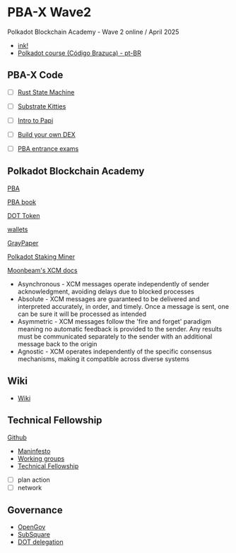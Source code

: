 # PBA-X Wave2

Polkadot Blockchain Academy - Wave 2 online / April 2025

- [ink!](./ink/README.md)
- [Polkadot course (Código Brazuca) - pt-BR](./courses/README.md)

## PBA-X Code

- [ ] [Rust State Machine](https://dotcodeschool.com/courses/rust-state-machine)

- [ ] [Substrate Kitties](https://dotcodeschool.com/courses/substrate-kitties)

- [ ] [Intro to Papi](https://dotcodeschool.com/courses/intro-to-papi)

- [ ] [Build your own DEX](https://dotcodeschool.com/courses/build-your-own-dex)

- [ ] [PBA entrance exams](https://github.com/Polkadot-Blockchain-Academy/pba-qualifier-exam)

## Polkadot Blockchain Academy

[PBA](https://github.com/Polkadot-Blockchain-Academy)

[PBA book](https://github.com/Polkadot-Blockchain-Academy/pba-book)

[DOT Token](https://polkadot.com/get-started/dot-token/)

[wallets](https://polkadot.com/get-started/wallets/)

[GrayPaper](https://graypaper.com/)

[Polkadot Staking Miner](https://github.com/paritytech/polkadot-staking-miner/tree/main)

[Moonbeam's XCM docs](https://docs.moonbeam.network/builders/interoperability/xcm/overview/)

- Asynchronous - XCM messages operate independently of sender acknowledgment, avoiding delays due to blocked processes
- Absolute - XCM messages are guaranteed to be delivered and interpreted accurately, in order, and timely. Once a message is sent, one can be sure it will be processed as intended
- Asymmetric - XCM messages follow the 'fire and forget' paradigm meaning no automatic feedback is provided to the sender. Any results must be communicated separately to the sender with an additional message back to the origin
- Agnostic - XCM operates independently of the specific consensus mechanisms, making it compatible across diverse systems

## Wiki

- [Wiki](https://wiki.polkadot.network/general/web3-and-polkadot/)

## Technical Fellowship

[Github](https://github.com/polkadot-fellows)

- [Maninfesto](https://github.com/polkadot-fellows/manifesto/blob/main/manifesto.pdf)
- [Working groups](https://github.com/polkadot-fellows/working-groups)
- [Technical Fellowship](https://wiki.polkadot.network/learn/learn-polkadot-technical-fellowship/)
- [ ] plan action
- [ ] network

## Governance

- [OpenGov](https://polkadot.polkassembly.io/opengov)
- [SubSquare](https://polkadot.subsquare.io/)
- [DOT delegation](https://polkadot.polkassembly.io/delegation)

